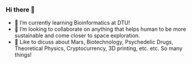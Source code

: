### Hi there 👋
- 🌱 I’m currently learning Bioinformatics at DTU!
- 👯 I’m looking to collaborate on anything that helps human to be more sustainable and come closer to space exploration. 
- 💬 Like to dicuss about Mars, Biotechnology, Psychedelic Drugs, Theoretical Physics, Cryptocurrency, 3D printing, etc. etc. So many things!
